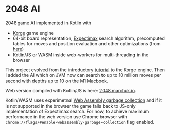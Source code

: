 # 2048 AI

2048 game AI implemented in Kotlin with

- [Korge](https://korge.org) game engine
- 64-bit board representation, [Expectimax](https://en.wikipedia.org/wiki/Expectiminimax)
  search algorithm, precomputed tables for moves and position evaluation and other
  optimizations (from [here](https://github.com/nneonneo/2048-ai))
- Kotlin/JS or WASM inside web-workers for multi-threading in the browser

This project evolved from the
introductory [tutorial](https://blog.korge.org/korge-tutorial-writing-2048-game-step-0) to
the Korge engine. Then I added the AI which on JVM now can search to up to 10 million moves
per second with depths up to 10 on the M1 Macbook.

Web version compiled with Kotlin/JS is here: [2048.marchuk.io](2048.marchuk.io).

Kotlin/WASM uses experimetnal [Web Assembly garbage collection](https://github.com/WebAssembly/gc) and if it is not supported in the browser the game falls back to JS-only implementation of Expectimax search. 
For now, to achieve maximum performance in the web version use Chrome browser with `chrome://flags/#enable-webassembly-garbage-collection` flag enabled.
